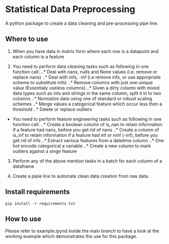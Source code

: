 # Statistical Data Preprocessing

A python package to create a data cleaning and pre-processing pipe line. 

## Where to use

1. When you have data in matrix form where each row is a datapoint and each column is a feature

2. You need to perform data cleaning tasks such as following in one function call:
..* Deal with nans, nulls and None values (i.e. remove or replace nans)
..* Deal with infs, -inf (i.e remove infs, or use appropriate scheme to substitute infs)
..* Remove columns with just one unique value (Essentialy useless columns)
..* Given a dirty column with mixed data types such as ints and strings in the same column, split it in to two columns
..* Normalize data using one of standard or robust scaling schemes
..* Merge values a categorical feature which occur less then a threshold
..* Delete or replace outliers

- You need to perform feature engineering tasks such as following in one function call:
..* Create a boolean column of is_nan to retain information if a feature had nans, before you get rid of nans
..* Create a column of is_inf to retain information if a feature had inf or ninf (-inf), before you get rid of infs
..* Extract various features from a datetime column
..* One hot encode categorical a variable
..* Create a new column to mark outliers against a singe feature 

3. Perform any of the above mention tasks in a batch for each column of a dataframe

4. Create a piple line to automate clean data creation from raw data.


## Install requirements
```
pip install -r requirements.txt
```

## How to use

Please refer to example.ipynd inside the main branch to have a look at the working example which demonstrates the use for this package.



